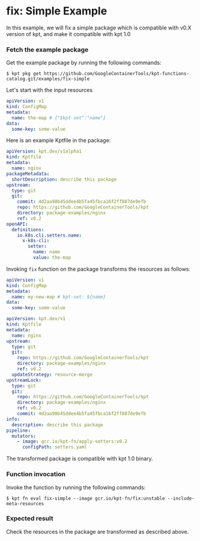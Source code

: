 # fix: Simple Example

In this example, we will fix a simple package which is compatible with v0.X version of kpt,
and make it compatible with kpt 1.0

### Fetch the example package

Get the example package by running the following commands:

```shell
$ kpt pkg get https://github.com/GoogleContainerTools/kpt-functions-catalog.git/examples/fix-simple
```

Let's start with the input resources

```yaml
apiVersion: v1
kind: ConfigMap
metadata:
  name: the-map # {"$kpt-set":"name"}
data:
  some-key: some-value
```

Here is an example Kptfile in the package:

```yaml
apiVersion: kpt.dev/v1alpha1
kind: Kptfile
metadata:
  name: nginx
packageMetadata:
  shortDescription: describe this package
upstream:
  type: git
  git:
    commit: 4d2aa98b45ddee4b5fa45fbca16f2ff887de9efb
    repo: https://github.com/GoogleContainerTools/kpt
    directory: package-examples/nginx
    ref: v0.2
openAPI:
  definitions:
    io.k8s.cli.setters.name:
      x-k8s-cli:
        setter:
          name: name
          value: the-map
```

Invoking `fix` function on the package transforms the resources as follows:

```yaml
apiVersion: v1
kind: ConfigMap
metadata:
  name: my-new-map # kpt-set: ${name}
data:
  some-key: some-value
```

<!-- @skip -->
```yaml
apiVersion: kpt.dev/v1
kind: Kptfile
metadata:
  name: nginx
upstream:
  type: git
  git:
    repo: https://github.com/GoogleContainerTools/kpt
    directory: package-examples/nginx
    ref: v0.2
  updateStrategy: resource-merge
upstreamLock:
  type: git
  git:
    repo: https://github.com/GoogleContainerTools/kpt
    directory: package-examples/nginx
    ref: v0.2
    commit: 4d2aa98b45ddee4b5fa45fbca16f2ff887de9efb
info:
  description: describe this package
pipeline:
  mutators:
    - image: gcr.io/kpt-fn/apply-setters:v0.2
      configPath: setters.yaml
```

The transformed package is compatible with kpt 1.0 binary.

### Function invocation

Invoke the function by running the following commands:

```shell
$ kpt fn eval fix-simple --image gcr.io/kpt-fn/fix:unstable --include-meta-resources
```

### Expected result

Check the resources in the package are transformed as described above.
